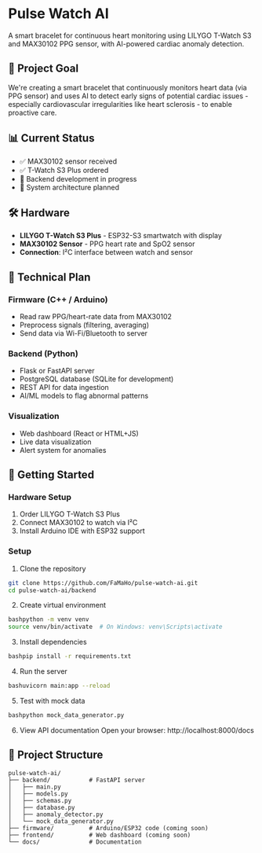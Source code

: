 # Pulse Watch AI

A smart bracelet for continuous heart monitoring using LILYGO T-Watch S3 and MAX30102 PPG sensor, with AI-powered cardiac anomaly detection.

## 🎯 Project Goal

We're creating a smart bracelet that continuously monitors heart data (via PPG sensor) and uses AI to detect early signs of potential cardiac issues - especially cardiovascular irregularities like heart sclerosis - to enable proactive care.

## 📊 Current Status

- ✅ MAX30102 sensor received 
- ✅ T-Watch S3 Plus ordered
- 🔄 Backend development in progress
- 📝 System architecture planned

## 🛠 Hardware

- **LILYGO T-Watch S3 Plus** - ESP32-S3 smartwatch with display
- **MAX30102 Sensor** - PPG heart rate and SpO2 sensor
- **Connection**: I²C interface between watch and sensor

## 📐 Technical Plan

### Firmware (C++ / Arduino)
- Read raw PPG/heart-rate data from MAX30102
- Preprocess signals (filtering, averaging)
- Send data via Wi-Fi/Bluetooth to server

### Backend (Python)
- Flask or FastAPI server
- PostgreSQL database (SQLite for development)
- REST API for data ingestion
- AI/ML models to flag abnormal patterns

### Visualization
- Web dashboard (React or HTML+JS)
- Live data visualization
- Alert system for anomalies

## 🚀 Getting Started

### Hardware Setup
1. Order LILYGO T-Watch S3 Plus
2. Connect MAX30102 to watch via I²C
3. Install Arduino IDE with ESP32 support

### Setup
1. Clone the repository
```bash
git clone https://github.com/FaMaHo/pulse-watch-ai.git
cd pulse-watch-ai/backend
```
2. Create virtual environment
```bash
bashpython -m venv venv
source venv/bin/activate  # On Windows: venv\Scripts\activate
```

3. Install dependencies
```bash
bashpip install -r requirements.txt
```

4. Run the server
```bash
bashuvicorn main:app --reload
```

5. Test with mock data
```bash
bashpython mock_data_generator.py
```

6. View API documentation
Open your browser: http://localhost:8000/docs

## 📁 Project Structure

```
pulse-watch-ai/
├── backend/           # FastAPI server
│   ├── main.py
│   ├── models.py
│   ├── schemas.py
│   ├── database.py
│   ├── anomaly_detector.py
│   └── mock_data_generator.py
├── firmware/          # Arduino/ESP32 code (coming soon)
├── frontend/          # Web dashboard (coming soon)
└── docs/              # Documentation
```